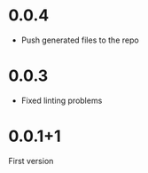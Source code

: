 # 0.0.4

- Push generated files to the repo

# 0.0.3

- Fixed linting problems

# 0.0.1+1

First version